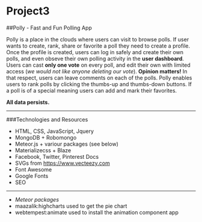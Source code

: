 # Project3

##Polly - Fast and Fun Polling App

Polly is a place in the clouds where users can visit to browse polls.  If user wants to create, rank, share or favorite a poll they need to create a profile.  Once the profile is created, users can log in safely and create their own polls, and even obseve their own polling activity in the **user dashboard**.  Users can cast **only one vote** on every poll, and edit their own with limited access (*we would not like anyone deleting our vote*).  **Opinion matters!**  In that respect, users can leave comments on each of the polls. Polly enables users to rank polls by clicking the thumbs-up and thumbs-down buttons.  If a poll is of a special meaning users can add and mark their favorites.


**All data persists.**

---

###Technologies and Resources

- HTML, CSS, JavaScript, Jquery
- MongoDB + Robomongo
- Meteor.js + variour packages (see below)
- Materializecss + Blaze
- Facebook, Twitter, Pinterest Docs
- SVGs from https://www.vecteezy.com
- Font Awesome
- Google Fonts
- SEO

---

- *Meteor packages* 
- maazalik:highcharts used to get the pie chart
- webtempest:animate used to install the animation component app

